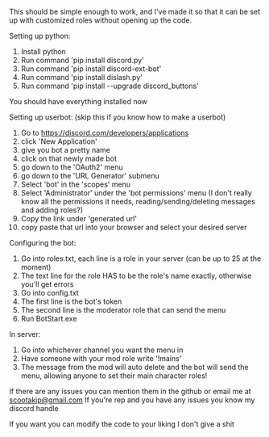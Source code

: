 This should be simple enough to work, and I've made it so that it can be set up with customized roles without opening up the code.

Setting up python:
1) Install python
2) Run command 'pip install discord.py'
3) Run command 'pip install discord-ext-bot'
3) Run command 'pip install dislash.py'
4) Run command 'pip install --upgrade discord_buttons'

You should have everything installed now

Setting up userbot: (skip this if you know how to make a userbot)
1) Go to https://discord.com/developers/applications
2) click 'New Application'
3) give you bot a pretty name
4) click on that newly made bot
5) go down to the 'OAuth2' menu
6) go down to the 'URL Generator' submenu
7) Select 'bot' in the 'scopes' menu
8) Select 'Administrator' under the 'bot permissions' menu (I don't really know all the permissions it needs, reading/sending/deleting messages and adding roles?)
9) Copy the link under 'generated url'
10) copy paste that url into your browser and select your desired server

Configuring the bot:
1) Go into roles.txt, each line is a role in your server (can be up to 25 at the moment)
2) The text line for the role HAS to be the role's name exactly, otherwise you'll get errors
3) Go into config.txt
4) The first line is the bot's token
5) The second line is the moderator role that can send the menu
4) Run BotStart.exe

In server:
1) Go into whichever channel you want the menu in
2) Have someone with your mod role write '!mains'
3) The message from the mod will auto delete and the bot will send the menu, allowing anyone to set their main character roles!

If there are any issues you can mention them in the github or email me at scootakip@gmail.com
If you're rep and you have any issues you know my discord handle

If you want you can modify the code to your liking I don't give a shit